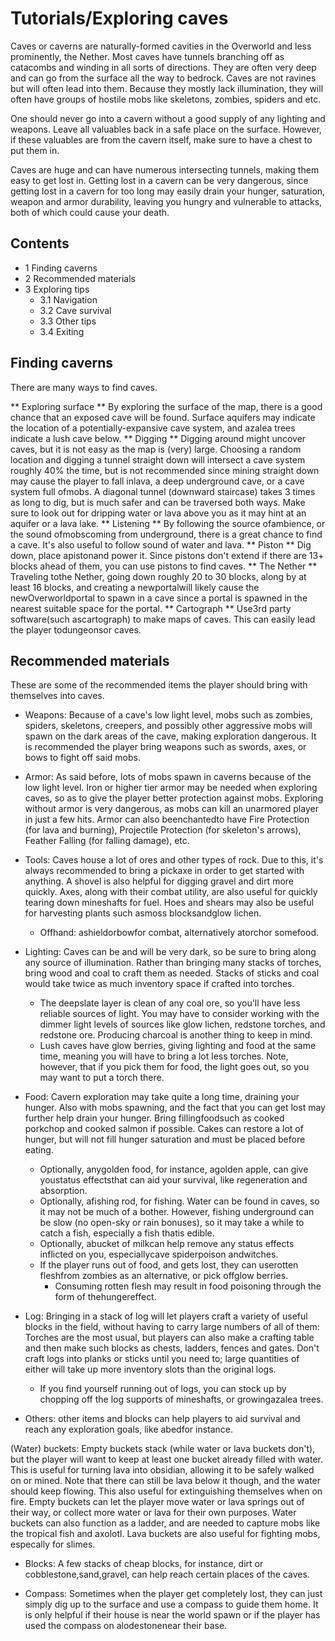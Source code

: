# Tutorials/Exploring caves
Caves or caverns are naturally-formed cavities in the Overworld and less prominently, the Nether. Most caves have tunnels branching off as catacombs and winding in all sorts of directions. They are often very deep and can go from the surface all the way to bedrock. Caves are not ravines but will often lead into them.  Because they mostly lack illumination, they will often have groups of hostile mobs like skeletons, zombies, spiders and etc.

One should never go into a cavern without a good supply of any lighting and weapons. Leave all valuables back in a safe place on the surface. However, if these valuables are from the cavern itself, make sure to have a chest to put them in.

Caves are huge and can have numerous intersecting tunnels, making them easy to get lost in. Getting lost in a cavern can be very dangerous, since getting lost in a cavern for too long may easily drain your hunger, saturation, weapon and armor durability, leaving you hungry and vulnerable to attacks, both of which could cause your death.

## Contents
- 1 Finding caverns
- 2 Recommended materials
- 3 Exploring tips
	- 3.1 Navigation
	- 3.2 Cave survival
	- 3.3 Other tips
	- 3.4 Exiting

## Finding caverns
There are many ways to find caves.

** Exploring surface **
By exploring the surface of the map, there is a good chance that an exposed cave will be found. Surface aquifers may indicate the location of a potentially-expansive cave system, and azalea trees indicate a lush cave below.
** Digging **
Digging around might uncover caves, but it is not easy as the map is (very) large. Choosing a random location and digging a tunnel straight down will intersect a cave system roughly 40% the time, but is not recommended since mining straight down may cause the player to fall inlava, a deep underground cave, or a cave system full ofmobs. A diagonal tunnel (downward staircase) takes 3 times as long to dig, but is much safer and can be traversed both ways. Make sure to look out for dripping water or lava above you as it may hint at an aquifer or a lava lake.
** Listening **
By following the source ofambience, or the sound ofmobscoming from underground, there is a great chance to find a cave. It's also useful to follow sound of water and lava.
** Piston **
Dig down, place apistonand power it. Since pistons don't extend if there are 13+ blocks ahead of them, you can use pistons to find caves.
** The Nether **
Traveling tothe Nether, going down roughly 20 to 30 blocks, along by at least 16 blocks, and creating a newportalwill likely cause the newOverworldportal to spawn in a cave since a portal is spawned in the nearest suitable space for the portal.
** Cartograph **
Use3rd party software(such ascartograph) to make maps of caves. This can easily lead the player todungeonsor caves.
## Recommended materials
These are some of the recommended items the player should bring with themselves into caves.

- Weapons: Because of a cave's low light level, mobs such as zombies, spiders, skeletons, creepers, and possibly other aggressive mobs will spawn on the dark areas of the cave, making exploration dangerous. It is recommended the player bring weapons such as swords, axes, or bows to fight off said mobs.

- Armor: As said before, lots of mobs spawn in caverns because of the low light level. Iron or higher tier armor may be needed when exploring caves, so as to give the player better protection against mobs. Exploring without armor is very dangerous, as mobs can kill an unarmored player in just a few hits. Armor can also beenchantedto have Fire Protection (for lava and burning), Projectile Protection (for skeleton's arrows), Feather Falling (for falling damage), etc.

- Tools: Caves house a lot of ores and other types of rock. Due to this, it's always recommended to bring a pickaxe in order to get started with anything. A shovel is also helpful for digging gravel and dirt more quickly. Axes, along with their combat utility, are also useful for quickly tearing down mineshafts for fuel. Hoes and shears may also be useful for harvesting plants such asmoss blocksandglow lichen.
	- Offhand: ashieldorbowfor combat, alternatively atorchor somefood.

- Lighting: Caves can be and will be very dark, so be sure to bring along any source of illumination.  Rather than bringing many stacks of torches, bring wood and coal to craft them as needed. Stacks of sticks and coal would take twice as much inventory space if crafted into torches.
	- The deepslate layer is clean of any coal ore, so you'll have less reliable sources of light. You may have to consider working with the dimmer light levels of sources like glow lichen, redstone torches, and redstone ore. Producing charcoal is another thing to keep in mind.
	- Lush caves have glow berries, giving lighting and food at the same time, meaning you will have to bring a lot less torches. Note, however, that if you pick them for food, the light goes out, so you may want to put a torch there.

- Food: Cavern exploration may take quite a long time, draining your hunger. Also with mobs spawning, and the fact that you can get lost may further help drain your hunger. Bring fillingfoodsuch as cooked porkchop and cooked salmon if possible. Cakes can restore a lot of hunger, but will not fill hunger saturation and must be placed before eating.
	- Optionally, anygolden food, for instance, agolden apple, can give youstatus effectsthat can aid your survival, like regeneration and absorption.
	- Optionally, afishing rod, for fishing. Water can be found in caves, so it may not be much of a bother.  However, fishing underground can be slow (no open-sky or rain bonuses), so it may take a while to catch a fish, especially a fish thatis edible.
	- Optionally, abucket of milkcan help remove any status effects inflicted on you, especiallycave spiderpoison andwitches.
	- If the player runs out of food, and gets lost, they can userotten fleshfrom zombies as an alternative, or pick offglow berries.
		- Consuming rotten flesh may result in food poisoning through the form of thehungereffect.

- Log: Bringing in a stack of log will let players craft a variety of useful blocks in the field, without having to carry large numbers of all of them:  Torches are the most usual, but players can also make a crafting table and then make such blocks as chests, ladders, fences and gates.  Don't craft logs into planks or sticks until you need to; large quantities of either will take up more inventory slots than the original logs.
	- If you find yourself running out of logs, you can stock up by chopping off the log supports of mineshafts, or growingazalea trees.

- Others: other items and blocks can help players to aid survival and reach any exploration goals, like abedfor instance.

(Water) buckets: Empty buckets stack (while water or lava buckets don't), but the player will want to keep at least one bucket already filled with water. This is useful for turning lava into obsidian, allowing it to be safely walked on or mined. Note that there can still be lava below it though, and the water should keep flowing. This also useful for extinguishing themselves when on fire. Empty buckets can let the player move water or lava springs out of their way, or collect more water or lava for their own purposes. Water buckets can also function as a ladder, and are needed to capture mobs like the tropical fish and axolotl. Lava buckets are also useful for fighting mobs, especally  for slimes.

- Blocks: A few stacks of cheap blocks, for instance, dirt or cobblestone,sand,gravel, can help reach certain places of the caves.

- Compass: Sometimes when the player get completely lost, they can just simply dig up to the surface and use a compass to guide them home. It is only helpful if their house is near the world spawn or if the player has used the compass on alodestonenear their base.

